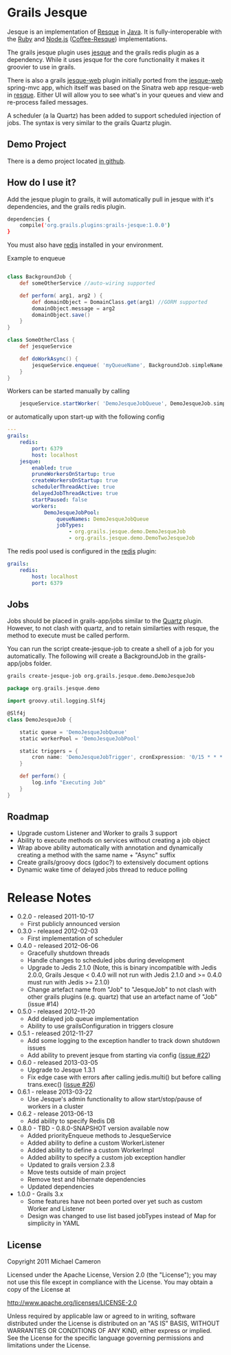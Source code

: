 Grails Jesque
=============

Jesque is an implementation of [Resque](https://github.com/defunkt/resque) in [Java](http://www.oracle.com/technetwork/java/index.html).
It is fully-interoperable with the [Ruby](http://www.ruby-lang.org/en/) and [Node.js](http://nodejs.org/) ([Coffee-Resque](https://github.com/technoweenie/coffee-resque)) implementations.

The grails jesque plugin uses [jesque](https://github.com/gresrun/jesque) and the grails redis plugin as a dependency.
While it uses jesque for the core functionality it makes it groovier to use in grails.

There is also a grails [jesque-web](https://github.com/michaelcameron/grails-jesque-web) plugin initially ported from the [jesque-web](https://github.com/gresrun/jesque-web) spring-mvc app, which itself was based on the Sinatra web app resque-web in [resque](https://github.com/defunkt/resque).
Either UI will allow you to see what's in your queues and view and re-process failed messages.

A scheduler (a la Quartz) has been added to support scheduled injection of jobs. The syntax is very similar to the grails Quartz plugin. 


Demo Project
-------------
There is a demo project located [in github](https://github.com/Grails-Plugin-Consortium/grails-jesque-demo).


How do I use it?
----------------
Add the jesque plugin to grails, it will automatically pull in jesque with it's dependencies, and the grails redis plugin.

```bash
dependencies {
    compile('org.grails.plugins:grails-jesque:1.0.0')
}
```

You must also have [redis](http://redis.io) installed in your environment.


Example to enqueue

```groovy

class BackgroundJob {
    def someOtherService //auto-wiring supported

    def perform( arg1, arg2 ) {
        def domainObject = DomainClass.get(arg1) //GORM supported
        domainObject.message = arg2
        domainObject.save()
    }
}

class SomeOtherClass {
    def jesqueService

    def doWorkAsync() {
        jesqueService.enqueue( 'myQueueName', BackgroundJob.simpleName, 1, 'hi there')
    }
}
```

Workers can be started manually by calling

```groovy
    jesqueService.startWorker( 'DemoJesqueJobQueue', DemoJesqueJob.simpleName, DemoJesqueJob )
```

or automatically upon start-up with the following config

```yaml
---
grails:
    redis:
        port: 6379
        host: localhost
    jesque:
        enabled: true
        pruneWorkersOnStartup: true
        createWorkersOnStartup: true
        schedulerThreadActive: true
        delayedJobThreadActive: true
        startPaused: false
        workers:
            DemoJesqueJobPool:
                queueNames: DemoJesqueJobQueue
                jobTypes:
                    - org.grails.jesque.demo.DemoJesqueJob
                    - org.grails.jesque.demo.DemoTwoJesqueJob
```

The redis pool used is configured in the [redis](https://github.com/grails-plugins/grails-redis) plugin:

```yaml
grails:
    redis:
        host: localhost
        port: 6379
```

Jobs
----
Jobs should be placed in grails-app/jobs similar to the [Quartz](http://grails.org/plugin/quartz) plugin.
However, to not clash with quartz, and to retain similarties with resque, the method to execute must be called perform.

You can run the script create-jesque-job to create a shell of a job for you automatically.  The
following will create a BackgroundJob in the grails-app/jobs folder.

```bash
grails create-jesque-job org.grails.jesque.demo.DemoJesqueJob
```

```groovy
package org.grails.jesque.demo

import groovy.util.logging.Slf4j

@Slf4j
class DemoJesqueJob {

    static queue = 'DemoJesqueJobQueue'
    static workerPool = 'DemoJesqueJobPool'

    static triggers = {
        cron name: 'DemoJesqueJobTrigger', cronExpression: '0/15 * * * * ? *'
    }

    def perform() {
        log.info "Executing Job"
    }
}
```

Roadmap
----
* Upgrade custom Listener and Worker to grails 3 support
* Ability to execute methods on services without creating a job object
* Wrap above ability automatically with annotation and dynamically creating a method with the same name + "Async" suffix
* Create grails/groovy docs (gdoc?) to extensively document options
* Dynamic wake time of delayed jobs thread to reduce polling

Release Notes
=============

* 0.2.0 - released 2011-10-17
    * First publicly announced version
* 0.3.0 - released 2012-02-03
    * First implementation of scheduler
* 0.4.0 - released 2012-06-06
    * Gracefully shutdown threads
    * Handle changes to scheduled jobs during development
    * Upgrade to Jedis 2.1.0 (Note, this is binary incompatible with Jedis 2.0.0, Grails Jesque < 0.4.0 will not run with Jedis 2.1.0 and >= 0.4.0 must run with Jedis >= 2.1.0)
    * Change artefact name from "Job" to "JesqueJob" to not clash with other grails plugins (e.g. quartz) that use an artefact name of "Job" (issue #14)
* 0.5.0 - released 2012-11-20
    * Add delayed job queue implementation
    * Ability to use grailsConfiguration in triggers closure
* 0.5.1 - released 2012-11-27
    * Add some logging to the exception handler to track down shutdown issues
    * Add ability to prevent jesque from starting via config ([issue #22](https://github.com/michaelcameron/grails-jesque/issues/23))
* 0.6.0 - released 2013-03-05
    * Upgrade to Jesque 1.3.1
    * Fix edge case with errors after calling jedis.multi() but before calling trans.exec() ([issue #26](https://github.com/michaelcameron/grails-jesque/issues/26))
* 0.6.1 - release 2013-03-22
    * Use Jesque's admin functionality to allow start/stop/pause of workers in a cluster
* 0.6.2 - release 2013-06-13
    * Add ability to specify Redis DB
* 0.8.0 - TBD - 0.8.0-SNAPSHOT version available now
    * Added priorityEnqueue methods to JesqueService
    * Added ability to define a custom WorkerListener
    * Added ability to define a custom WorkerImpl
    * Added ability to specify a custom job exception handler
    * Updated to grails version 2.3.8
    * Move tests outside of main project
    * Remove test and hibernate dependencies
    * Updated dependencies
* 1.0.0 - Grails 3.x
    * Some features have not been ported over yet such as custom Worker and Listener
    * Design was changed to use list based jobTypes instead of Map for simplicity in YAML


License
-------
Copyright 2011 Michael Cameron

Licensed under the Apache License, Version 2.0 (the "License");
you may not use this file except in compliance with the License.
You may obtain a copy of the License at

   <http://www.apache.org/licenses/LICENSE-2.0>

Unless required by applicable law or agreed to in writing, software
distributed under the License is distributed on an "AS IS" BASIS,
WITHOUT WARRANTIES OR CONDITIONS OF ANY KIND, either express or implied.
See the License for the specific language governing permissions and
limitations under the License.

